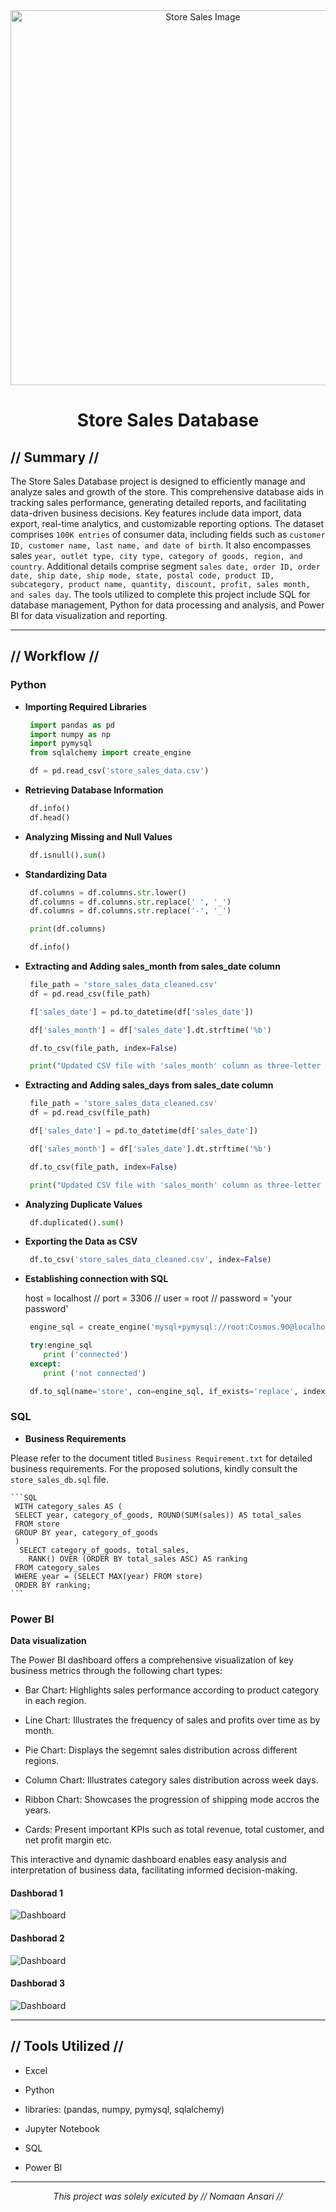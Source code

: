 <div align="center">
<img src="images/banner.png" alt="Store Sales Image" width="600">
<h1> Store Sales Database </h1>
</div>

## // Summary //

The Store Sales Database project is designed to efficiently manage and analyze sales and growth of the store. This comprehensive database aids in tracking sales performance, generating detailed reports, and facilitating data-driven business decisions. Key features include data import, data export, real-time analytics, and customizable reporting options. The dataset comprises `100K entries` of consumer data, including fields such as `customer ID, customer name, last name, and date of birth`. It also encompasses sales `year, outlet type, city type, category of goods, region, and country`. Additional details comprise segment `sales date, order ID, order date, ship date, ship mode, state, postal code, product ID, subcategory, product name, quantity, discount, profit, sales month, and sales day`. The tools utilized to complete this project include SQL for database management, Python for data processing and analysis, and Power BI for data visualization and reporting.

---

## // Workflow //

### Python

- **Importing Required Libraries**

    ```python
     import pandas as pd
     import numpy as np
     import pymysql
     from sqlalchemy import create_engine
    
     df = pd.read_csv('store_sales_data.csv')
    ```

- **Retrieving Database Information**

    ```python
     df.info()
     df.head()
    ```

- **Analyzing Missing and Null Values**

    ```python
     df.isnull().sum()
    ```

- **Standardizing Data**

    ```python
     df.columns = df.columns.str.lower()
     df.columns = df.columns.str.replace(' ', '_')
     df.columns = df.columns.str.replace('-', '_')     
    
     print(df.columns)
    
     df.info()
    ```
- **Extracting and Adding sales_month from sales_date column**

    ```python
     file_path = 'store_sales_data_cleaned.csv'
     df = pd.read_csv(file_path)

     f['sales_date'] = pd.to_datetime(df['sales_date'])

     df['sales_month'] = df['sales_date'].dt.strftime('%b')

     df.to_csv(file_path, index=False)

     print("Updated CSV file with 'sales_month' column as three-letter abbreviation.")
    ```

- **Extracting and Adding sales_days from sales_date column**

    ```python
     file_path = 'store_sales_data_cleaned.csv'
     df = pd.read_csv(file_path)

     df['sales_date'] = pd.to_datetime(df['sales_date'])

     df['sales_month'] = df['sales_date'].dt.strftime('%b')

     df.to_csv(file_path, index=False)

     print("Updated CSV file with 'sales_month' column as three-letter abbreviation.")
    ```

- **Analyzing Duplicate Values**

    ```python
     df.duplicated().sum()
    ```

- **Exporting the Data as CSV**

    ```python
     df.to_csv('store_sales_data_cleaned.csv', index=False)
    ```

- **Establishing connection with SQL**

    host = localhost // port = 3306 // user = root // password = 'your password'
    
    ```python
     engine_sql = create_engine('mysql+pymysql://root:Cosmos.90@localhost:3306/store_sales_db')

     try:engine_sql
        print ('connected')
     except:
        print ('not connected')
    ```

    ```python
     df.to_sql(name='store', con=engine_sql, if_exists='replace', index=False)
    ```

### SQL

- **Business Requirements**

Please refer to the document titled ``Business Requirement.txt`` for detailed business requirements. For the proposed solutions, kindly consult the ``store_sales_db.sql`` file.

    ```SQL
     WITH category_sales AS (
     SELECT year, category_of_goods, ROUND(SUM(sales)) AS total_sales
     FROM store
     GROUP BY year, category_of_goods
     )
      SELECT category_of_goods, total_sales,
        RANK() OVER (ORDER BY total_sales ASC) AS ranking
     FROM category_sales
     WHERE year = (SELECT MAX(year) FROM store)
     ORDER BY ranking;
    ```
### Power BI

**Data visualization**

The Power BI dashboard offers a comprehensive visualization of key business metrics through the following chart types:

- Bar Chart: Highlights sales performance according to product category in each region.

- Line Chart: Illustrates the frequency of sales and profits over time as by month.

- Pie Chart: Displays the segemnt sales distribution across different regions.

- Column Chart: Illustrates category sales distribution across week days.

- Ribbon Chart: Showcases the progression of shipping mode accros the years.

- Cards: Present important KPIs such as total revenue, total customer, and net profit margin etc.

This interactive and dynamic dashboard enables easy analysis and interpretation of business data, facilitating informed decision-making.


#### Dashborad 1

<img src="images/store_sales_visualization-1.png" alt="Dashboard" align="center">
    
#### Dashborad 2

<img src="images/store_sales_visualization-2.png" alt="Dashboard" align="center">

#### Dashborad 3 

<img src="images/store_sales_visualization-3.png" alt="Dashboard" align="center">
   
---

## // Tools Utilized //

- Excel

- Python

- libraries: (pandas, numpy, pymysql, sqlalchemy)

- Jupyter Notebook

- SQL

- Power BI


---

<p align="center">
  <i>This project was solely exicuted by // Nomaan Ansari //</i>
</p>